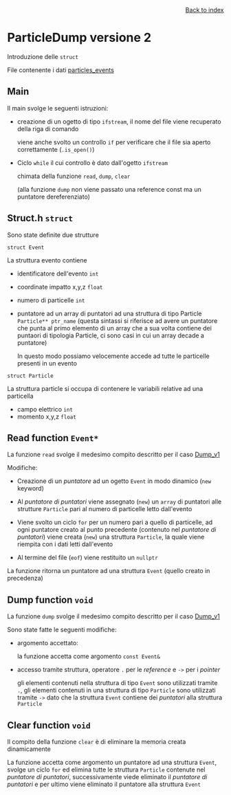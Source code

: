 <div style="text-align: right">

[Back to index](../README.md)
</div>

# ParticleDump versione 2 


Introduzione delle `struct`

File contenente i dati [particles_events](../particles_events)

## Main

Il main svolge le seguenti istruzioni:

- creazione di un ogetto di tipo `ifstream`, il nome del file viene recuperato della riga di comando

	viene anche svolto un controllo `if` per verificare che 	il file sia aperto correttamente (`.is_open()`)

- Ciclo `while` il cui controllo è dato dall'ogetto `ifstream`

	chimata della funzione
	`read`, `dump`, `clear`

	(alla funzione `dump` non viene passato una reference const ma un puntatore dereferenziato)

## Struct.h `struct`

Sono state definite due strutture

`struct Event`

La struttura evento contiene 

- identificatore dell'evento `int`
- coordinate impatto x,y,z `float`
- numero di particelle `int`
- puntatore ad un array di puntatori ad una struttura di tipo Particle `Particle** ptr_name`
(questa sintassi si riferisce ad avere un puntatore che punta al primo elemento di un array che a sua volta contiene dei puntaori di tipologia Particle, ci sono casi in cui un array decade a puntatore)

	In questo modo possiamo velocemente accede ad tutte le 		particelle presenti in un evento

`struct Particle`

La struttura particle si occupa di contenere le variabili relative ad una particella

- campo elettrico `int`
- momento x,y,z `float`

## Read function `Event*`


La funzione `read` svolge il medesimo compito descritto per il caso [Dump_v1](../dump_v1/readme.md)

Modifiche: 

- Creazione di un *puntatore* ad un ogetto `Event` in modo dinamico (`new` keyword)

- Al *puntatore di puntatori* viene assegnato (`new`) un `array` di puntatori alle strutture `Particle` pari al numero di particelle letto dall'evento

- Viene svolto un ciclo `for` per un numero pari a quello di particelle, ad ogni puntatore creato al punto precedente (contenuto nel *puntatore di puntatori*) viene creata (`new`) una struttura `Particle`, la quale viene riempita con i dati letti dall'evento  

- Al termine del file (`eof`) viene restituito un `nullptr`

La funzione ritorna un puntatore ad una struttura `Event` (quello creato in precedenza)

## Dump function `void`


La funzione `dump` svolge il medesimo compito descritto per il caso [Dump_v1](../dump_v1/readme.md)

Sono state fatte le seguenti modifiche:

- argomento accettato:

	la funzione accetta come argomento `const Event&`

- accesso tramite struttura, operatore `.` per le *reference* e `->` per i *pointer*

	gli elementi contenuti nella struttura di tipo `Event` sono utilizzati tramite `.`, gli elementi contenuti in una struttura di tipo `Particle` sono utilizzati tramite `->` dato che la struttura `Event` contiene dei *puntatori* alla struttura `Particle`

## Clear function `void`

Il compito della funzione `clear` è di eliminare la memoria creata dinamicamente

La funzione accetta come argomento un puntatore ad una struttura `Event`, svolge un ciclo `for` ed elimina tutte le struttura `Particle` contenute nel *puntatore di puntatori*, successivamente viede eliminato il *puntatore di puntatori* e per ultimo viene eliminato il puntatore alla struttura `Event`